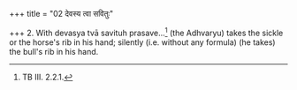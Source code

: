 +++
title = "02 देवस्य त्वा सवितुः"

+++
2. With devasya tvā savituh prasave...[^1] (the Adhvaryu) takes the sickle or the horse's rib in his hand; silently (i.e. without any formula) (he takes) the bull's rib in his hand.  

[^1]: TB III. 2.2.1.

